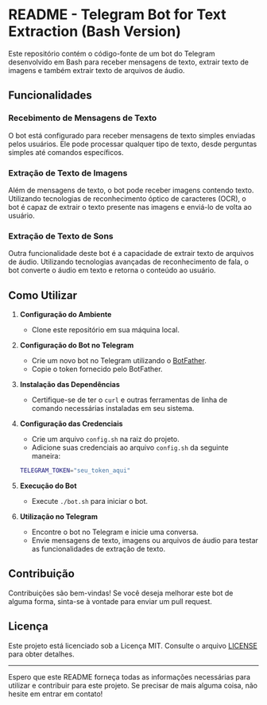 # README - Telegram Bot for Text Extraction (Bash Version)

Este repositório contém o código-fonte de um bot do Telegram desenvolvido em Bash para receber mensagens de texto, extrair texto de imagens e também extrair texto de arquivos de áudio.

## Funcionalidades

### Recebimento de Mensagens de Texto
O bot está configurado para receber mensagens de texto simples enviadas pelos usuários. Ele pode processar qualquer tipo de texto, desde perguntas simples até comandos específicos.

### Extração de Texto de Imagens
Além de mensagens de texto, o bot pode receber imagens contendo texto. Utilizando tecnologias de reconhecimento óptico de caracteres (OCR), o bot é capaz de extrair o texto presente nas imagens e enviá-lo de volta ao usuário.

### Extração de Texto de Sons
Outra funcionalidade deste bot é a capacidade de extrair texto de arquivos de áudio. Utilizando tecnologias avançadas de reconhecimento de fala, o bot converte o áudio em texto e retorna o conteúdo ao usuário.

## Como Utilizar

1. **Configuração do Ambiente**
   - Clone este repositório em sua máquina local.

2. **Configuração do Bot no Telegram**
   - Crie um novo bot no Telegram utilizando o [BotFather](https://core.telegram.org/bots#botfather).
   - Copie o token fornecido pelo BotFather.

3. **Instalação das Dependências**
   - Certifique-se de ter o `curl` e outras ferramentas de linha de comando necessárias instaladas em seu sistema.

4. **Configuração das Credenciais**
   - Crie um arquivo `config.sh` na raiz do projeto.
   - Adicione suas credenciais ao arquivo `config.sh` da seguinte maneira:

    ```bash
    TELEGRAM_TOKEN="seu_token_aqui"
    ```

5. **Execução do Bot**
   - Execute `./bot.sh` para iniciar o bot.

6. **Utilização no Telegram**
   - Encontre o bot no Telegram e inicie uma conversa.
   - Envie mensagens de texto, imagens ou arquivos de áudio para testar as funcionalidades de extração de texto.

## Contribuição
Contribuições são bem-vindas! Se você deseja melhorar este bot de alguma forma, sinta-se à vontade para enviar um pull request.

## Licença
Este projeto está licenciado sob a Licença MIT. Consulte o arquivo [LICENSE](LICENSE) para obter detalhes.

---

Espero que este README forneça todas as informações necessárias para utilizar e contribuir para este projeto. Se precisar de mais alguma coisa, não hesite em entrar em contato!
